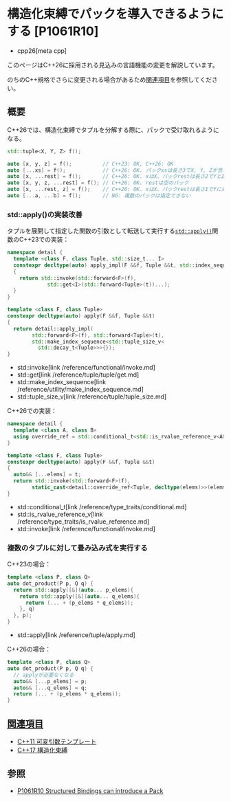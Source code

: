 # 構造化束縛でパックを導入できるようにする [P1061R10]
* cpp26[meta cpp]

<!-- start lang caution -->

このページはC++26に採用される見込みの言語機能の変更を解説しています。

のちのC++規格でさらに変更される場合があるため[関連項目](#relative-page)を参照してください。

<!-- last lang caution -->

## 概要
C++26では、構造化束縛でタプルを分解する際に、パックで受け取れるようになる。

```cpp
std::tuple<X, Y, Z> f();

auto [x, y, z] = f();          // C++23: OK, C++26: OK
auto [...xs] = f();            // C++26: OK. パックxsは長さ3でX, Y, Zが含まれる
auto [x, ...rest] = f();       // C++26: OK. xはX、パックrestは長さ2でYとZが含まれる
auto [x, y, z, ...rest] = f(); // C++26: OK. restは空のパック
auto [x, ...rest, z] = f();    // C++26: OK. xはX、パックrestは長さ1でYに対応、zはZ
auto [...a, ...b] = f();       // NG: 複数のパックは指定できない
```

### std::apply()の実装改善
タプルを展開して指定した関数の引数として転送して実行する[`std::apply()`](/reference/tuple/apply.md)関数のC++23での実装：

```cpp
namespace detail {
  template <class F, class Tuple, std::size_t... I>
  constexpr decltype(auto) apply_impl(F &&f, Tuple &&t, std::index_sequence<I...>)
  {
    return std::invoke(std::forward<F>(f),
             std::get<I>(std::forward<Tuple>(t))...);
  }
}

template <class F, class Tuple>
constexpr decltype(auto) apply(F &&f, Tuple &&t)
{
  return detail::apply_impl(
        std::forward<F>(f), std::forward<Tuple>(t),
        std::make_index_sequence<std::tuple_size_v<
          std::decay_t<Tuple>>>{});
}
```
* std::invoke[link /reference/functional/invoke.md]
* std::get[link /reference/tuple/tuple/get.md]
* std::make_index_sequence[link /reference/utility/make_index_sequence.md]
* std::tuple_size_v[link /reference/tuple/tuple_size.md]

C++26での実装：

```cpp
namespace detail {
  template <class A, class B>
  using override_ref = std::conditional_t<std::is_rvalue_reference_v<A&&>, B&&, B&>;
}

template <class F, class Tuple>
constexpr decltype(auto) apply(F &&f, Tuple &&t)
{
  auto&& [...elems] = t;
  return std::invoke(std::forward<F>(f),
        static_cast<detail::override_ref<Tuple, decltype(elems)>>(elems)...);
}
```
* std::conditional_t[link /reference/type_traits/conditional.md]
* std::is_rvalue_reference_v[link /reference/type_traits/is_rvalue_reference.md]
* std::invoke[link /reference/functional/invoke.md]


### 複数のタプルに対して畳み込み式を実行する
C++23の場合：

```cpp
template <class P, class Q>
auto dot_product(P p, Q q) {
  return std::apply([&](auto... p_elems){
    return std::apply([&](auto... q_elems){
      return (... + (p_elems * q_elems));
    }, q)
  }, p);
}
```
* std::apply[link /reference/tuple/apply.md]

C++26の場合：

```cpp
template <class P, class Q>
auto dot_product(P p, Q q) {
  // applyが必要なくなる
  auto&& [...p_elems] = p;
  auto&& [...q_elems] = q;
  return (... + (p_elems * q_elems));
}
```


## <a id="relative-page" href="#relative-page">関連項目</a>
- [C++11 可変引数テンプレート](/lang/cpp11/variadic_templates.md)
- [C++17 構造化束縛](/lang/cpp17/structured_bindings.md)


## 参照
- [P1061R10 Structured Bindings can introduce a Pack](https://open-std.org/jtc1/sc22/wg21/docs/papers/2024/p1061r10.html)